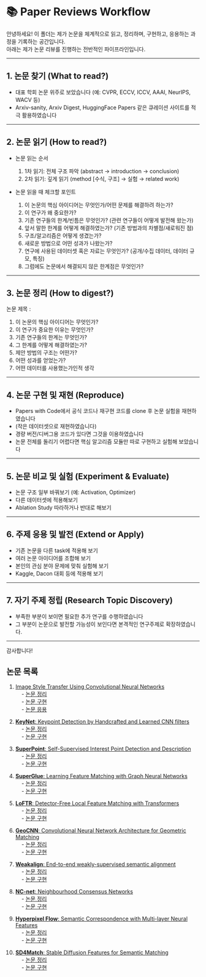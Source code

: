 # 📚 Paper Reviews Workflow

안녕하세요! 이 폴더는 제가 논문을 체계적으로 읽고, 정리하며, 구현하고, 응용하는 과정을 기록하는 공간입니다.  
아래는 제가 논문 리뷰를 진행하는 전반적인 파이프라인입니다.

---

## 1. 논문 찾기 (What to read?)

- 대표 학회 논문 위주로 보았습니다
  (예: CVPR, ECCV, ICCV, AAAI, NeurIPS, WACV  등)  
- Arxiv-sanity, Arxiv Digest, HuggingFace Papers 같은 큐레이션 사이트를 적극 활용하였습니다

---

## 2. 논문 읽기 (How to read?)

- 논문 읽는 순서  
  1. 1차 읽기: 전체 구조 파악 (abstract → introduction → conclusion)  
  2. 2차 읽기: 깊게 읽기 (method [수식, 구조] → 실험 → related work)

- 논문 읽을 때 체크할 포인트  
  1. 이 논문의 핵심 아이디어는 무엇인가/어떤 문제를 해결하려 하는가?  
  2. 이 연구가 왜 중요한가?  
  3. 기존 연구들의 한계/빈틈은 무엇인가? (관련 연구들이 어떻게 발전해 왔는가)  
  4. 앞서 말한 한계를 어떻게 해결하였는가? (기존 방법과의 차별점/새로워진 점)  
  5. 구조/알고리즘은 어떻게 생겼는가?
  6. 새로운 방법으로 어떤 성과가 나왔는가?
  7. 연구에 사용된 데이터셋 혹은 자료는 무엇인가? (공개/수집 데이터, 데이터 규모, 특징)  
  8. 그럼에도 논문에서 해결되지 않은 한계점은 무엇인가?

---

## 3. 논문 정리 (How to digest?)

논문 제목 :

1. 이 논문의 핵심 아이디어는 무엇인가?
2. 이 연구가 중요한 이유는 무엇인가?
3. 기존 연구들의 한계는 무엇인가?
4. 그 한계를 어떻게 해결하였는가?
5. 제안 방법의 구조는 어떤가?
6. 어떤 성과를 얻었는가?
7. 어떤 데이터를 사용했는가인적 생각

---

## 4. 논문 구현 및 재현 (Reproduce)

- Papers with Code에서 공식 코드나 재구현 코드를 clone 후 논문 실험을 재현하였습니다
- (작은 데이터셋으로 재현하였습니다)  
- 경량 버전/디버그용 코드가 있다면 그것을 이용하였습니다  
- 논문 전체를 돌리기 어렵다면 핵심 알고리즘 모듈만 따로 구현하고 실험해 보았습니다

---

## 5. 논문 비교 및 실험 (Experiment & Evaluate)

- 논문 구조 일부 바꿔보기 (예: Activation, Optimizer)  
- 다른 데이터셋에 적용해보기  
- Ablation Study 따라하거나 반대로 해보기  

---

## 6. 주제 응용 및 발전 (Extend or Apply)

- 기존 논문을 다른 task에 적용해 보기 
- 여러 논문 아이디어를 조합해 보기  
- 본인의 관심 분야 문제에 맞춰 실험해 보기  
- Kaggle, Dacon 대회 등에 적용해 보기  

---

## 7. 자기 주제 정립 (Research Topic Discovery)

- 부족한 부분이 보이면 필요한 추가 연구를 수행하였습니다
- 그 부분이 논문으로 발전할 가능성이 보인다면 본격적인 연구주제로 확장하였습니다.

---

감사합니다!  

## 논문 목록

1. [Image Style Transfer Using Convolutional Neural Networks](./ImageStyleTransfer_CNN/README.md)  
    &nbsp;&nbsp;&nbsp;&nbsp;- [논문 정리](./ImageStyleTransfer_CNN/README.md)  
    &nbsp;&nbsp;&nbsp;&nbsp;- [논문 구현](./ImageStyleTransfer_CNN/구현)  
    &nbsp;&nbsp;&nbsp;&nbsp;- [논문 응용](./ImageStyleTransfer_CNN/응용) 

2. [**KeyNet**: Keypoint Detection by Handcrafted and Learned CNN filters](./KeyNet/README.md)  
    &nbsp;&nbsp;&nbsp;&nbsp;- [논문 정리](./KeyNet/README.md)  
    &nbsp;&nbsp;&nbsp;&nbsp;- [논문 구현](./KeyNet/구현)  
   
3. [**SuperPoint**: Self-Supervised Interest Point Detection and Description](./SuperPoint/README.md)  
    &nbsp;&nbsp;&nbsp;&nbsp;- [논문 정리](./SuperPoint/README.md)  
    &nbsp;&nbsp;&nbsp;&nbsp;- [논문 구현](./SuperPoint/구현)  

4. [**SuperGlue**: Learning Feature Matching with Graph Neural Networks](./SuperGlue/README.md)  
    &nbsp;&nbsp;&nbsp;&nbsp;- [논문 정리](./SuperGlue/README.md)  
    &nbsp;&nbsp;&nbsp;&nbsp;- [논문 구현](./SuperGlue/구현)  

5. [**LoFTR**: Detector-Free Local Feature Matching with Transformers](./LoFTR/README.md)  
    &nbsp;&nbsp;&nbsp;&nbsp;- [논문 정리](./LoFTR/README.md)  
    &nbsp;&nbsp;&nbsp;&nbsp;- [논문 구현](./LoFTR/구현)  

6. [**GeoCNN**: Convolutional Neural Network Architecture for Geometric Matching](./GeoCNN/README.md)  
    &nbsp;&nbsp;&nbsp;&nbsp;- [논문 정리](./GeoCNN/README.md)  
    &nbsp;&nbsp;&nbsp;&nbsp;- [논문 구현](./GeoCNN/구현)  

7. [**Weakalign**: End-to-end weakly-supervised semantic alignment](./Weakalign/README.md)  
    &nbsp;&nbsp;&nbsp;&nbsp;- [논문 정리](./Weakalign/README.md)  
    &nbsp;&nbsp;&nbsp;&nbsp;- [논문 구현](./Weakalign/구현)  

8. [**NC-net**: Neighbourhood Consensus Networks](./NCnet/README.md)  
    &nbsp;&nbsp;&nbsp;&nbsp;- [논문 정리](./NCnet/README.md)  
    &nbsp;&nbsp;&nbsp;&nbsp;- [논문 구현](./NCnet/구현)

9. [**Hyperpixel Flow**: Semantic Correspondence with Multi-layer Neural Features](./HyperpixelFlow/README.md)  
    &nbsp;&nbsp;&nbsp;&nbsp;- [논문 정리](./HyperpixelFlow/README.md)  
    &nbsp;&nbsp;&nbsp;&nbsp;- [논문 구현](./HyperpixelFlow/구현)

10. [**SD4Match**: Stable Diffusion Features for Semantic Matching](./SD4Match/README.md)  
    &nbsp;&nbsp;&nbsp;&nbsp;- [논문 정리](./SD4Match/README.md)  
    &nbsp;&nbsp;&nbsp;&nbsp;- [논문 구현](./SD4Match/구현)

